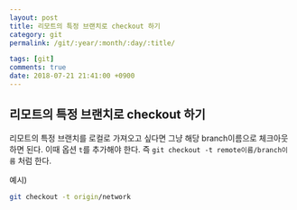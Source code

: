 ```yaml
---
layout: post
title: 리모트의 특정 브랜치로 checkout 하기
category: git
permalink: /git/:year/:month/:day/:title/

tags: [git]
comments: true
date: 2018-07-21 21:41:00 +0900
---
```

## 리모트의 특정 브랜치로 checkout 하기

리모트의 특정 브랜치를 로컬로 가져오고 싶다면 그냥 해당 branch이름으로 체크아웃하면 된다. 이때 옵션 `t`를 추가해야 한다. 즉 `git checkout -t remote이름/branch이름` 처럼 한다.

예시)
```bash
git checkout -t origin/network
```